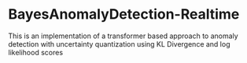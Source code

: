 # BayesAnomalyDetection-Realtime
This is an implementation of a transformer based approach to anomaly detection with uncertainty quantization using KL Divergence and log likelihood scores
